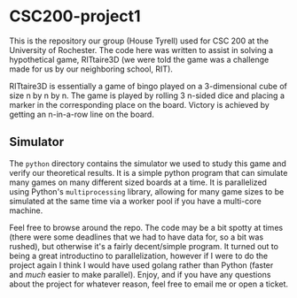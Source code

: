 CSC200-project1
===============

This is the repository our group (House Tyrell) used for CSC 200 at the University of Rochester. The code here was written to assist in solving a hypothetical game, RITtaire3D (we were told the game was a challenge made for us by our neighboring school, RIT).

RITtaire3D is essentially a game of bingo played on a 3-dimensional cube of size n by n by n. The game is played by rolling 3 n-sided dice and placing a marker in the corresponding place on the board. Victory is achieved by getting an n-in-a-row line on the board.

## Simulator
The `python` directory contains the simulator we used to study this game and verify our theoretical results. It is a simple python program that can simulate many games on many different sized boards at a time. It is parallelized using Python's `multiprocessing` library, allowing for many game sizes to be simulated at the same time via a worker pool if you have a multi-core machine.

Feel free to browse around the repo. The code may be a bit spotty at times (there were some deadlines that we had to have data for, so a bit was rushed), but otherwise it's a fairly decent/simple program. It turned out to being a great introductino to parallelization, however if I were to do the project again I think I would have used golang rather than Python (faster and *much* easier to make parallel). Enjoy, and if you have any questions about the project for whatever reason, feel free to email me or open a ticket.
